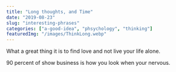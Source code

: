 ```yaml
---
title: "Long thoughts, and Time"
date: "2019-08-23"
slug: "interesting-phrases"
categories: ["a-good-idea", "phsychology", "thinking"]
featuredImg: "/images/ThinkLong.webp"
---
```



What a great thing it is to find love and not live your life alone.

90 percent of show business is how you look when your nervous.

